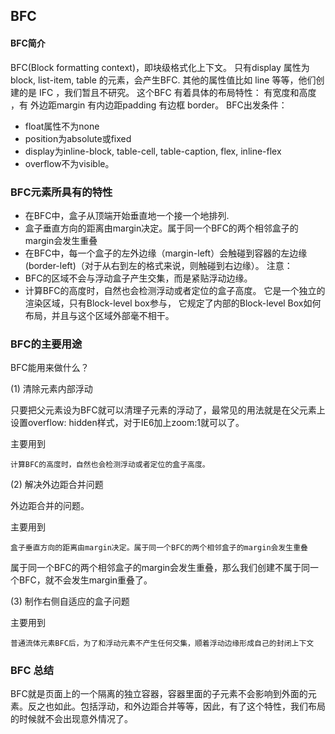 ## BFC
#### BFC简介
BFC(Block formatting context)，即块级格式化上下文。
只有display 属性为 block, list-item, table 的元素，会产生BFC.
其他的属性值比如 line 等等，他们创建的是 IFC ，我们暂且不研究。
这个BFC 有着具体的布局特性： 
有宽度和高度 ，有 外边距margin  有内边距padding 有边框 border。
BFC出发条件：
- float属性不为none
- position为absolute或fixed
- display为inline-block, table-cell, table-caption, flex, inline-flex
- overflow不为visible。

### BFC元素所具有的特性
- 在BFC中，盒子从顶端开始垂直地一个接一个地排列.
- 盒子垂直方向的距离由margin决定。属于同一个BFC的两个相邻盒子的margin会发生重叠
- 在BFC中，每一个盒子的左外边缘（margin-left）会触碰到容器的左边缘(border-left)（对于从右到左的格式来说，则触碰到右边缘）。
注意：
- BFC的区域不会与浮动盒子产生交集，而是紧贴浮动边缘。
- 计算BFC的高度时，自然也会检测浮动或者定位的盒子高度。
它是一个独立的渲染区域，只有Block-level box参与， 它规定了内部的Block-level Box如何布局，并且与这个区域外部毫不相干。
### BFC的主要用途

BFC能用来做什么？

(1) 清除元素内部浮动

只要把父元素设为BFC就可以清理子元素的浮动了，最常见的用法就是在父元素上设置overflow: hidden样式，对于IE6加上zoom:1就可以了。

主要用到 

```
计算BFC的高度时，自然也会检测浮动或者定位的盒子高度。
```
(2) 解决外边距合并问题

外边距合并的问题。

主要用到 

```
盒子垂直方向的距离由margin决定。属于同一个BFC的两个相邻盒子的margin会发生重叠
```

属于同一个BFC的两个相邻盒子的margin会发生重叠，那么我们创建不属于同一个BFC，就不会发生margin重叠了。

(3) 制作右侧自适应的盒子问题

主要用到 

```
普通流体元素BFC后，为了和浮动元素不产生任何交集，顺着浮动边缘形成自己的封闭上下文
```

### BFC 总结

BFC就是页面上的一个隔离的独立容器，容器里面的子元素不会影响到外面的元素。反之也如此。包括浮动，和外边距合并等等，因此，有了这个特性，我们布局的时候就不会出现意外情况了。


